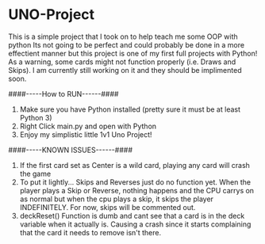 # UNO-Project
This is a simple project that I took on to help teach me some OOP with python 
Its not going to be perfect and could probably be done in a more effectient manner but this project is one of my first full projects with Python!
As a warning, some cards might not function properly (i.e. Draws and Skips). I am currently still working on it and they should be implimented soon.

####-----How to RUN------####
1. Make sure you have Python installed (pretty sure it must be at least Python 3)
2. Right Click main.py and open with Python
3. Enjoy my simplistic little 1v1 Uno Project!

####-----KNOWN ISSUES------####
1. If the first card set as Center is a wild card, playing any card will crash the game
2. To put it lightly... Skips and Reverses just do no function yet. When the player plays a Skip or Reverse, nothing happens and the CPU carrys on as normal but when the cpu plays a skip, it skips the player INDEFINITELY. For now, skips will be commented out.
3. deckReset() Function is dumb and cant see that a card is in the deck variable when it actually is. Causing a crash since it starts complaining that the card it needs to remove isn't there. 

